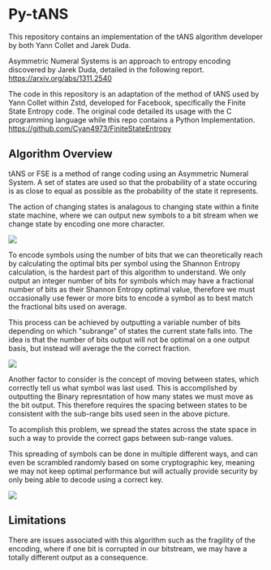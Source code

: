 # Py-tANS

This repository contains an implementation of the tANS algorithm developer by both Yann Collet and Jarek Duda.

Asymmetric Numeral Systems is an approach to entropy encoding discovered by Jarek Duda, detailed in the following report. https://arxiv.org/abs/1311.2540 

The code in this repository is an adaptation of the method of tANS used by Yann Collet within Zstd, developed for Facebook, specifically the Finite State Entropy code. The original code detailed its usage with the C programming language while this repo contains a Python Implementation. https://github.com/Cyan4973/FiniteStateEntropy

## Algorithm Overview

tANS or FSE is a method of range coding using an Asymmetric Numeral System. A set of states are used so that the probability of a state occuring is as close to equal as possible as the probability of the state it represents.

The action of changing states is analagous to changing state within a finite state machine, where we can output new symbols to a bit stream when we change state by encoding one more character.

<img src=https://3.bp.blogspot.com/-2kAzQkAjifA/WXFdxA2UjYI/AAAAAAAABwo/YcQwCC7Jmm0p8x55y-d3tuBwxdk-MtnrgCPcBGAYYCw/s1600/4states.png />

To encode symbols using the number of bits that we can theoretically reach by calculating the optimal bits per symbol using the Shannon Entropy calculation, is the hardest part of this algorithm to understand. 
We only output an integer number of bits for symbols which may have a fractional number of bits as their Shannon Entropy optimal value, therefore we must occasionally use fewer or more bits to encode a symbol as to best match the fractional bits used on average.

This process can be achieved by outputting a variable number of bits depending on which "subrange" of states the current state falls into. The idea is that the number of bits output will not be optimal on a one output basis, but instead will average the the correct fraction.

<img src=https://3.bp.blogspot.com/-4fGLCD4S3ck/WXI2nGBruzI/AAAAAAAABww/pXffRq9_TT4IdHTKSqupSKRhGyeIEZEXgCLcBGAs/s1600/5ranges.png />

Another factor to consider is the concept of moving between states, which correctly tell us what symbol was last used. This is accomplished by outputting the Binary represntation of how many states we must move as the bit output. This therefore requires the spacing between states to be consistent with the sub-range bits used seen in the above picture.

To acomplish this problem, we spread the states across the state space in such a way to provide the correct gaps between sub-range values. 

This spreading of symbols can be done in multiple different ways, and can even be scrambled randomly based on some cryptographic key, meaning we may not keep optimal performance but will actually provide security by only being able to decode using a correct key.

<img src=http://2.bp.blogspot.com/-xbkXS6jDSCk/Uvf238sQKmI/AAAAAAAAA-Q/I0AmHbver98/s1600/16states_fastScan.png />


## Limitations
There are issues associated with this algorithm such as the fragility of the encoding, where if one bit is corrupted in our bitstream, we may have a totally different output as a consequence.